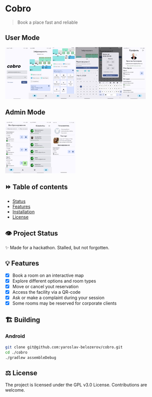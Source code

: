 # Cobro 
> Book a place fast and reliable
## User Mode
<div style="display: flex; flex-direction: row;">
<img style="width: 15%;" alt="" src="/misc/screenshots/login.jpg" />
<img style="width: 15%;" alt="" src="/misc/screenshots/book1.jpg" />
<img style="width: 15%;" alt="" src="/misc/screenshots/book2.jpg" />
<img style="width: 15%;" alt="" src="/misc/screenshots/book3.jpg" />
<img style="width: 15%;" alt="" src="/misc/screenshots/book4.jpg" />
<img style="width: 15%;" alt="" src="/misc/screenshots/view.jpg" />
</div>

## Admin Mode
<div style="display: flex; flex-direction: row;">
<img style="width: 15%;" alt="" src="/misc/screenshots/admin_closest.jpg" />
<img style="width: 15%;" alt="" src="/misc/screenshots/admin_users.jpg" />
<img style="width: 15%;" alt="" src="/misc/screenshots/admin_user_details.jpg" />
</div>

## ⏩ Table of contents
- [Status](#-project-status)
- [Features](#-features)
- [Installation](#-building)
- [License](#-license)

## 👁 Project Status
✨  Made for a hackathon. Stalled, but not forgotten. 

## 💡 Features
- [x] Book a room on an interactive map 
- [x] Explore different options and room types 
- [x] Move or cancel yout reservation
- [x] Access the facility via a QR-code 
- [x] Ask or make a complaint during your session
- [x] Some rooms may be reserved for corporate clients

## 🏗 Building
### Android
   ```sh
   git clone git@github.com:yaroslav-belozerov/cobro.git 
   cd ./cobro
   ./gradlew assembleDebug
   ```

## ⚖ License
The project is licensed under the GPL v3.0 License.
Contributions are welcome.
